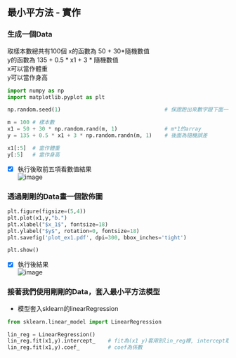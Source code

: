 ## 最小平方法 - 實作

### 生成一個Data

取樣本數總共有100個
x的函數為 50 + 30*隨機數值            
y的函數為 135 + 0.5 * x1 + 3 * 隨機數值          
x可以當作體重                
y可以當作身高

```Python
import numpy as np
import matplotlib.pyplot as plt

np.random.seed(1)                                 # 保證跑出來數字跟下面一樣

m = 100 # 樣本數
x1 = 50 + 30 * np.random.rand(m, 1)               # m*1的array
y = 135 + 0.5 * x1 + 3 * np.random.randn(m, 1)    # 後面為隨機誤差

x1[:5]  # 當作體重
y[:5]   # 當作身高
```

- [x] 執行後取前五項看數值結果              
![image](https://user-images.githubusercontent.com/102600962/182984849-26df5987-4205-4e32-a44e-e4c999858876.png)

### 透過剛剛的Data畫一個散佈圖

```Python
plt.figure(figsize=(5,4)) 
plt.plot(x1,y,"b.")
plt.xlabel("$x_1$", fontsize=18)
plt.ylabel("$y$", rotation=0, fontsize=18)
plt.savefig('plot_ex1.pdf', dpi=300, bbox_inches='tight')

plt.show()
```

- [x] 執行後結果            
![image](https://user-images.githubusercontent.com/102600962/182985556-cfab2ca1-5efa-443f-934c-4d81d0033723.png)

### 接著我們使用剛剛的Data，套入最小平方法模型
* 模型套入sklearn的linearRegression

```Python
from sklearn.linear_model import LinearRegression

lin_reg = LinearRegression()
lin_reg.fit(x1,y).intercept_    # fit為(x1 y)套用到lin_reg裡, intercept取出其截距
lin_reg.fit(x1,y).coef_         # coef為係數
```




